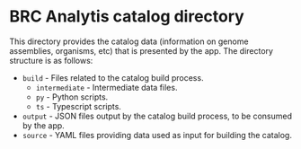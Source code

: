 # BRC Analytis catalog directory

This directory provides the catalog data (information on genome assemblies, organisms, etc) that is presented by the app. The directory structure is as follows:

- `build` - Files related to the catalog build process.
  - `intermediate` - Intermediate data files.
  - `py` - Python scripts.
  - `ts` - Typescript scripts.
- `output` - JSON files output by the catalog build process, to be consumed by the app.
- `source` - YAML files providing data used as input for building the catalog.

